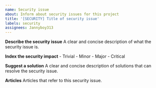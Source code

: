 ```yaml
---
name: Security issue
about: Inform about security issues for this project
title: '[SECURITY] Title of security issue'
labels: security
assignees: Jannyboy313
---
```


**Describe the security issue**
A clear and concise description of what the security issue is.

**Index the security impact**
    - Trivial
    - Minor
    - Major
    - Critical

**Suggest a solution**
A clear and concise description of solutions that can resolve the security issue.

**Articles**
Articles that refer to this security issue.
